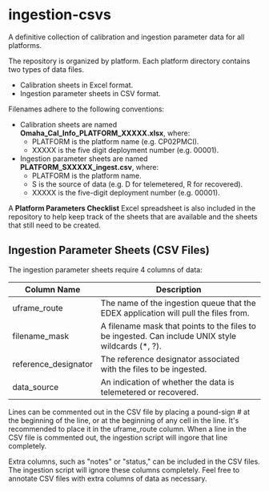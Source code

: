 # ingestion-csvs
A definitive collection of calibration and ingestion parameter data for all platforms.

The repository is organized by platform. Each platform directory contains two types of data files.
 * Calibration sheets in Excel format.
 * Ingestion parameter sheets in CSV format.

Filenames adhere to the following conventions:
 * Calibration sheets are named **Omaha_Cal_Info_PLATFORM_XXXXX.xlsx**, where:
   * PLATFORM is the platform name (e.g. CP02PMCI).
   * XXXXX is the five digit deployment number (e.g. 00001).
 * Ingestion parameter sheets are named **PLATFORM_SXXXXX_ingest.csv**, where:
   * PLATFORM is the platform name.
   * S is the source of data (e.g. D for telemetered, R for recovered).
   * XXXXX is the five-digit deployment number (e.g. 00001).
 
A **Platform Parameters Checklist** Excel spreadsheet is also included in the repository to help keep track of the sheets that are available and the sheets that still need to be created.

## Ingestion Parameter Sheets (CSV Files)
The ingestion parameter sheets require 4 columns of data:

| Column Name          | Description | 
| -------------------- | ----------- |
| uframe_route         | The name of the ingestion queue that the EDEX application will pull the files from. |
| filename_mask        | A filename mask that points to the files to be ingested. Can include UNIX style wildcards (*, ?). |
| reference_designator | The reference designator associated with the files to be ingested. |
| data_source          | An indication of whether the data is telemetered or recovered. |

Lines can be commented out in the CSV file by placing a pound-sign # at the beginning of the line, or at the beginning of any cell in the line. It's recommended to place it in the uframe_route column. When a line in the CSV file is commented out, the ingestion script will ingore that line completely.

Extra columns, such as "notes" or "status," can be included in the CSV files. The ingestion script will ignore these columns completely. Feel free to annotate CSV files with extra columns of data as necessary.

